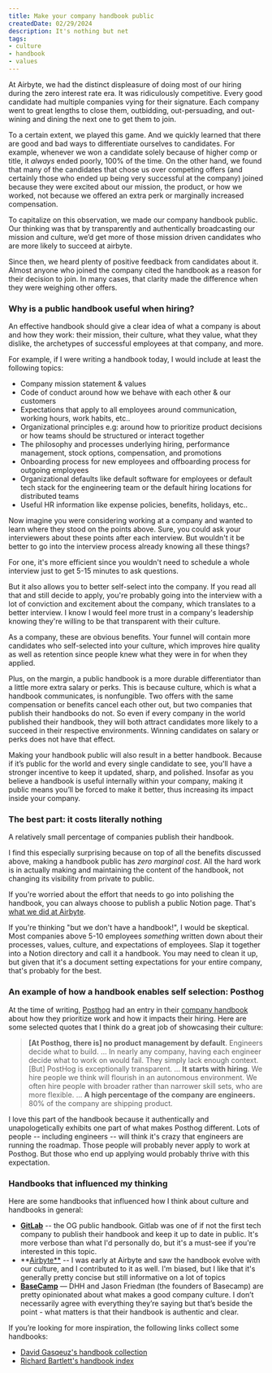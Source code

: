 ```yaml
---
title: Make your company handbook public
createdDate: 02/29/2024
description: It's nothing but net
tags: 
- culture
- handbook
- values
---
```


At Airbyte, we had the distinct displeasure of doing most of our hiring during the zero interest rate era. It was ridiculously competitive. Every good candidate had multiple companies vying for their signature. Each company went to great lengths to close them, outbidding, out-persuading, and out-wining and dining the next one to get them to join. 

To a certain extent, we played this game. And we quickly learned that there are good and bad ways to differentiate ourselves to candidates. For example, whenever we won a candidate solely because of higher comp or  title, it *always* ended poorly, 100% of the time. On the other hand, we found that many of the candidates that chose us over competing offers (and certainly those who ended up being very successful at the company) joined because they were excited about our mission, the product, or how we worked, not because we offered an extra perk or marginally increased compensation. 

To capitalize on this observation, we made our company handbook public. Our thinking was that by transparently and authentically broadcasting our mission and culture, we’d get more of those mission driven candidates who are more likely to succeed at airbyte. 

Since then, we heard plenty of positive feedback from candidates about it. Almost anyone who joined the company cited the handbook as a reason for their decision to join. In many cases, that clarity made the difference when they were weighing other offers. 

### Why is a public handbook useful when hiring?

An effective handbook should give a clear idea of what a company is about and how they work: their mission, their culture, what they value, what they dislike, the archetypes of successful employees at that company, and more. 

For example, if I were writing a handbook today, I would include at least the following topics: 
- Company mission statement & values 
- Code of conduct around how we behave with each other & our customers
- Expectations that apply to all employees around communication, working hours, work habits, etc..
- Organizational principles e.g: around how to prioritize product decisions or how teams should be structured or interact together
- The philosophy and processes underlying hiring, performance management, stock options, compensation, and promotions
- Onboarding process for new employees and offboarding process for outgoing employees
- Organizational defaults like default software for employees or default tech stack for the engineering team or the default hiring locations for distributed teams
- Useful HR information like expense policies, benefits, holidays, etc..

Now imagine you were considering working at a company and wanted to learn where they stood on the points above. Sure, you could ask your interviewers about these points after each interview. But wouldn't it be better to go into the interview process already knowing all these things? 

For one, it's more efficient since you wouldn't need to schedule a whole interview just to get 5-15 minutes to ask questions. 

But it also allows you to better self-select into the company. If you read all that and still decide to apply, you're probably going into the interview with a lot of conviction and excitement about the company, which translates to a better interview. I know I would feel more trust in a company's leadership knowing they're willing to be that transparent with their culture.

As a company, these are obvious benefits. Your funnel will contain more candidates who self-selected into your culture, which improves hire quality as well as retention since people knew what they were in for when they applied. 

Plus, on the margin, a public handbook is a more durable differentiator than a little more extra salary or perks. This is because culture, which is what a handbook communicates, is nonfungible. Two offers with the same compensation or benefits cancel each other out, but two companies that publish their handbooks do not. So even if every company in the world published their handbook, they will both attract candidates more likely to a succeed in their respective environments. Winning candidates on salary or perks does not have that effect. 

Making your handbook public will also result in a better handbook. Because if it’s public for the world and every single candidate to see, you'll have a stronger incentive to keep it updated, sharp, and polished. Insofar as you believe a handbook is useful internally within your company, making it public means you’ll be forced to make it better, thus increasing its impact inside your company. 

### The best part: it costs literally nothing
A relatively small percentage of companies publish their handbook. 

I find this especially surprising because on top of all the benefits discussed above, making a handbook public has *zero marginal cost*. All the hard work is in actually making and maintaining the content of the handbook, not changing its visibility from private to public. 

If you're worried about the effort that needs to go into polishing the handbook, you can always choose to publish a public Notion page. That's [what we did at Airbyte](https://handbook.airbyte.com). 

If you're thinking "but we don't have a handbook!", I would be skeptical. Most companies above 5-10 employees *something* written down about their processes, values, culture, and expectations of employees. Slap it together into a Notion directory and call it a handbook. You may need to clean it up, but given that it's a document setting expectations for your entire company, that's probably for the best. 

### An example of how a handbook enables self selection: Posthog
At the time of writing, [Posthog](posthog.com) had an entry in their [company handbook](https://posthog.com/handbook/world-class-engineering) about how they prioritize work and how it impacts their hiring. Here are some selected quotes that I think do a great job of showcasing their culture: 

>   **[At Posthog, there is] no product management by default**. Engineers decide what to build. 
>  ...
>  In nearly any company, having each engineer decide what to work on would fail. They simply lack enough context. [But] PostHog is exceptionally transparent. 
>  ...
>  **It starts with hiring**. We hire people we think will flourish in an autonomous environment. We often hire people with broader rather than narrower skill sets, who are more flexible. 
>  ...
>  **A high percentage of the company are engineers.** 80% of the company are shipping product. 

I love this part of the handbook because it authentically and unapologetically exhibits one part of what makes Posthog different. Lots of people -- including engineers -- will think it's crazy that engineers are running the roadmap. Those people will probably never apply to work at Posthog. But those who end up applying would probably thrive with this expectation.

### Handbooks that influenced my thinking
Here are some handbooks that influenced how I think about culture and handbooks in general: 

- **[GitLab](https://handbook.gitlab.com)** -- the OG public handbook. Gitlab was one of if not the first tech company to publish their handbook and keep it up to date in public. It's more verbose than what I'd personally do, but it's a must-see if you're interested in this topic. 
- **[Airbyte**](handbook.airbyte.com) -- I was early at Airbyte and saw the handbook evolve with our culture, and I contributed to it as well. I'm biased, but I like that it's generally pretty concise but still informative on a lot of topics
- [**BaseCamp**](https://basecamp.com/handbook) — DHH and Jason Friedman (the founders of Basecamp) are pretty opinionated about what makes a good company culture. I don’t necessarily agree with everything they’re saying but that’s beside the point - what matters is that their handbook is authentic and clear. 

If you’re looking for more inspiration, the following links collect some handbooks: 
- [David Gasqeuz's handbook collection](https://publish.obsidian.md/davidgasquez/Company+Handbooks)
- [Richard Bartlett's handbook index](https://hackmd.io/@yHk1snI9T9SNpiFu2o17oA/Skh_dXNbE?type=view)